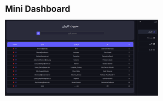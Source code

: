 # Mini Dashboard

![alt text](https://github.com/erfanabdollahi-dev/miniDashBoard/blob/3abe6f182b0104b72fdb2e8cefef5a76bcb3edad/minidashboard.png)

